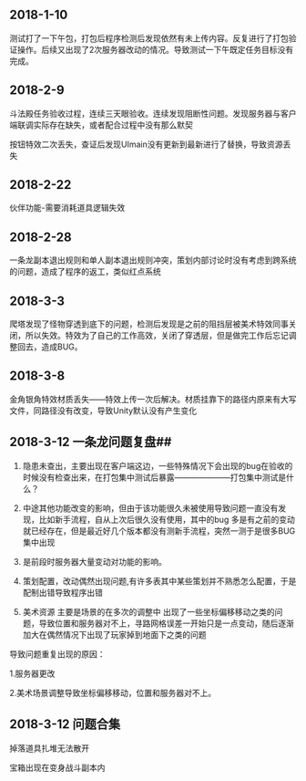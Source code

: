 ## 2018-1-10 ##
测试打了一下午包，打包后程序检测后发现依然有未上传内容。反复进行了打包验证操作。后续又出现了2次服务器改动的情况。导致测试一下午既定任务目标没有完成。

## 2018-2-9 ##
斗法殿任务验收过程，连续三天眼验收。连续发现阻断性问题。发现服务器与客户端联调实际存在缺失，或者配合过程中没有那么默契

按钮特效二次丢失，查证后发现UImain没有更新到最新进行了替换，导致资源丢失

## 2018-2-22 ##
伙伴功能-需要消耗道具逻辑失效

## 2018-2-28 ##
一条龙副本退出规则和单人副本退出规则冲突，策划内部讨论时没有考虑到跨系统的问题，造成了程序的返工，类似红点系统


## 2018-3-3 ##
爬塔发现了怪物穿透到底下的问题，检测后发现是之前的阻挡层被美术特效同事关闭，所以失效。特效为了自己的工作高效，关闭了穿透层，但是做完工作后忘记调整回去，造成BUG。

## 2018-3-8 ##
金角银角特效材质丢失——特效上传一次后解决。材质挂靠下的路径内原来有大写文件，同路径没有改变，导致Unity默认没有产生变化

## 2018-3-12 一条龙问题复盘##
1. 隐患未查出，主要出现在客户端这边，一些特殊情况下会出现的bug在验收的时候没有检查出来，在打包集中测试后暴露———————打包集中测试是什么？

2. 中途其他功能改变的影响，但由于该功能很久未被使用导致问题一直没有发现，比如新手流程，自从上次后很久没有使用，其中的bug 多是有之前的变动就已经存在，但是最近好几个版本都没有测新手流程，突然一测于是很多BUG集中出现
3. 是前段时服务器大量变动对功能的影响。
4. 策划配置，改动偶然出现问题,有许多表其中某些策划并不熟悉怎么配置，于是配制出错导致程序出错
5. 美术资源 主要是场景的在多次的调整中 出现了一些坐标偏移移动之类的问题，导致位置和服务器对不上，寻路网格误差一开始只是一点变动，随后逐渐加大在偶然情况下出现了玩家掉到地面下之类的问题


导致问题重复出现的原因：

1.服务器更改

2.美术场景调整导致坐标偏移移动，位置和服务器对不上。


## 2018-3-12 问题合集 ##
掉落道具扎堆无法散开

宝箱出现在变身战斗副本内

